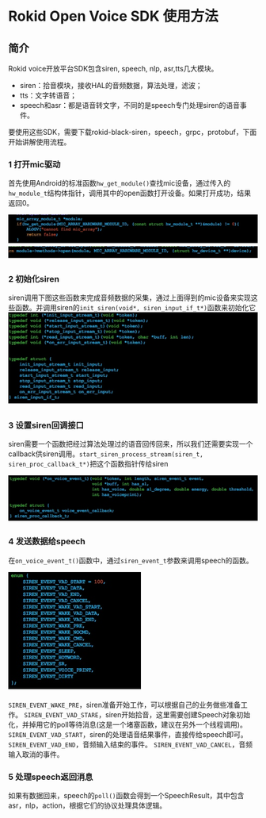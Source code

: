# Rokid Open Voice SDK 使用方法

## 简介

Rokid voice开放平台SDK包含siren, speech, nlp, asr,tts几大模块。

- siren：拾音模块，接收HAL的音频数据，算法处理，滤波；
- tts：文字转语音；
- speech和asr：都是语音转文字，不同的是speech专门处理siren的语音事件。

要使用这些SDK，需要下载rokid-black-siren，speech，grpc，protobuf，下面开始讲解使用流程。

### 1 打开mic驱动

首先使用Android的标准函数`hw_get_module()`查找mic设备，通过传入的`hw_module_t`结构体指针，调用其中的open函数打开设备。如果打开成功，结果返回0。

![](images/14905975536015.jpg)
![](images/14905975678444.jpg)


### 2 初始化siren

siren调用下图这些函数来完成音频数据的采集，通过上面得到的mic设备来实现这些函数。并调用siren的`init_siren(void*,
siren_input_if_t*)`函数来初始化它
![](images/14905975876275.jpg)


### 3 设置siren回调接口

siren需要一个函数把经过算法处理过的语音回传回来，所以我们还需要实现一个callback供siren调用。`start_siren_process_stream(siren_t,
siren_proc_callback_t*)`把这个函数指针传给siren

![](images/14905976026519.jpg)


### 4 发送数据给speech

在`on_voice_event_t()`函数中，通过`siren_event_t`参数来调用speech的函数。

![](images/14905976131297.jpg)

`SIREN_EVENT_WAKE_PRE`，siren准备开始工作，可以根据自己的业务做些准备工作。
`SIREN_EVENT_VAD_STARE`，siren开始拾音，这里需要创建Speech对象初始化，并掉用它的poll等待消息(这是一个堵塞函数，建议在另外一个线程调用)。
`SIREN_EVENT_VAD_START`，siren的处理语音结果事件，直接传给speech即可。
`SIREN_EVENT_VAD_END`，音频输入结束的事件。
`SIREN_EVENT_VAD_CANCEL`，音频输入取消的事件。

### 5 处理speech返回消息

如果有数据回来，speech的`poll()`函数会得到一个SpeechResult，其中包含asr，nlp，action，根据它们的协议处理具体逻辑。




